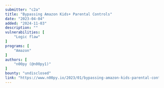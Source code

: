 ```yaml
---
submitter: "c2a"
title: "Bypassing Amazon Kids+ Parental Controls"
date: "2023-04-04"
added: "2024-11-03"
description: ""
vulnerabilities: [
    "Logic flaw"
]
programs: [
    "Amazon"
]
authors: [
    "n00py (@n00py1)"
]
bounty: "undisclosed"
link: "https://www.n00py.io/2023/01/bypassing-amazon-kids-parental-controls/"
---
```




